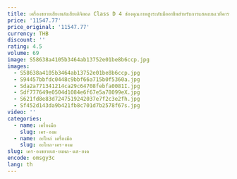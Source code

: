 ```yaml
---
title: เครื่องขยายเสียงพลังเสียงดิจิตอล Class D 4 ช่องคุณภาพสูงระดับมืออาชีพสําหรับการแสดงบนเวทีคาราโอเกะ
price: '11547.77'
price_original: '11547.77'
currency: THB
discount: ''
rating: 4.5
volume: 69
image: S58638a4105b3464ab13752e01be8b6ccp.jpg
images:
  - S58638a4105b3464ab13752e01be8b6ccp.jpg
  - S94457bbfdc0448c9bbf66a715b0f5360a.jpg
  - Sda2a771341214ca29c64708febfa0081I.jpg
  - Sdf777649e0504d1084e6f67e5a78099eX.jpg
  - S621fd8e83d7247519242037e7f2c3e2fh.jpg
  - Sf452d143da9b421fb8c701d7b2578f67s.jpg
video: ''
categories:
  - name: เครื่องมือ
    slug: เคร-องม
  - name: อะไหล่ เครื่องมือ
    slug: อะไหล-เคร-องม
slug: เคร-องขยายเส-ยงพล-งเส-ยงด
encode: omsgy3c
lang: th
---
```

  